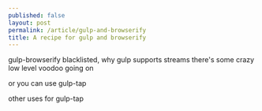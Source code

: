 ```yaml
---
published: false
layout: post
permalink: /article/gulp-and-browserify
title: A recipe for gulp and browserify
---
```


gulp-browserify blacklisted, why
gulp supports streams
there's some crazy low level voodoo going on

or you can use gulp-tap

other uses for gulp-tap
